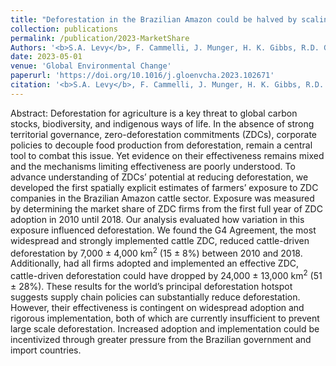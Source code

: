 ```yaml
---
title: "Deforestation in the Brazilian Amazon could be halved by scaling up the implementation of zero-deforestation cattle commitments"
collection: publications
permalink: /publication/2023-MarketShare
Authors: '<b>S.A. Levy</b>, F. Cammelli, J. Munger, H. K. Gibbs, R.D. Garrett'
date: 2023-05-01
venue: 'Global Environmental Change'
paperurl: 'https://doi.org/10.1016/j.gloenvcha.2023.102671'
citation: '<b>S.A. Levy</b>, F. Cammelli, J. Munger, H. K. Gibbs, R.D. Garrett (2023). &quot;Deforestation in the Brazilian Amazon could be halved by scaling up the implementation of zero-deforestation cattle commitments.&quot; <i>Global Environmental Change</i>. 80.'
---
```

Abstract: Deforestation for agriculture is a key threat to global carbon stocks, biodiversity, and indigenous ways of life. In the absence of strong territorial governance, zero-deforestation commitments (ZDCs), corporate policies to decouple food production from deforestation, remain a central tool to combat this issue. Yet evidence on their effectiveness remains mixed and the mechanisms limiting effectiveness are poorly understood. To advance understanding of ZDCs’ potential at reducing deforestation, we developed the first spatially explicit estimates of farmers’ exposure to ZDC companies in the Brazilian Amazon cattle sector. Exposure was measured by determining the market share of ZDC firms from the first full year of ZDC adoption in 2010 until 2018. Our analysis evaluated how variation in this exposure influenced deforestation. We found the G4 Agreement, the most widespread and strongly implemented cattle ZDC, reduced cattle-driven deforestation by 7,000 ± 4,000 km<sup>2</sup> (15 ± 8%) between 2010 and 2018. Additionally, had all firms adopted and implemented an effective ZDC, cattle-driven deforestation could have dropped by 24,000 ± 13,000 km<sup>2</sup> (51 ± 28%). These results for the world’s principal deforestation hotspot suggests supply chain policies can substantially reduce deforestation. However, their effectiveness is contingent on widespread adoption and rigorous implementation, both of which are currently insufficient to prevent large scale deforestation. Increased adoption and implementation could be incentivized through greater pressure from the Brazilian government and import countries.
